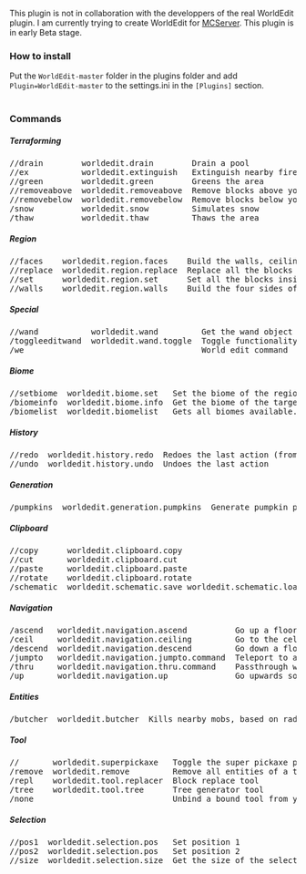 This plugin is not in collaboration with the developpers of the real WorldEdit plugin.
I am currently trying to create WorldEdit for [MCServer](http://www.mc-server.org/). This plugin is in early Beta stage.<br />
### How to install<br />
Put the `WorldEdit-master` folder in the plugins folder and add `Plugin=WorldEdit-master` to the settings.ini in the `[Plugins]` section.<br /><br />

### Commands<br />
##### Terraforming
<pre>
//drain        worldedit.drain        Drain a pool
//ex           worldedit.extinguish   Extinguish nearby fire.
//green        worldedit.green        Greens the area
//removeabove  worldedit.removeabove  Remove blocks above your head.
//removebelow  worldedit.removebelow  Remove blocks below you.
/snow          worldedit.snow         Simulates snow
/thaw          worldedit.thaw         Thaws the area
</pre>
##### Region
<pre>
//faces    worldedit.region.faces    Build the walls, ceiling, and floor of a selection
//replace  worldedit.region.replace  Replace all the blocks in the selection with another
//set      worldedit.region.set      Set all the blocks inside the selection to a block
//walls    worldedit.region.walls    Build the four sides of the selection
</pre>
##### Special
<pre>
//wand           worldedit.wand         Get the wand object
/toggleeditwand  worldedit.wand.toggle  Toggle functionality of the edit wand
/we                                     World edit command
</pre>
##### Biome
<pre>
//setbiome  worldedit.biome.set   Set the biome of the region.
/biomeinfo  worldedit.biome.info  Get the biome of the targeted block.
/biomelist  worldedit.biomelist   Gets all biomes available.
</pre>
##### History
<pre>
//redo  worldedit.history.redo  Redoes the last action (from history)
//undo  worldedit.history.undo  Undoes the last action
</pre>
##### Generation
<pre>
/pumpkins  worldedit.generation.pumpkins  Generate pumpkin patches
</pre>
##### Clipboard
<pre>
//copy      worldedit.clipboard.copy                                                      Copy the selection to the clipboard
//cut       worldedit.clipboard.cut                                                       Cut the selection to the clipboard
//paste     worldedit.clipboard.paste                                                     Pastes the clipboard's contents.
//rotate    worldedit.clipboard.rotate                                                    Rotate the contents of the clipboard
/schematic  worldedit.schematic.save worldedit.schematic.load worldedit.schematic.delete  Schematic-related commands
</pre>
##### Navigation
<pre>
/ascend   worldedit.navigation.ascend          Go up a floor
/ceil     worldedit.navigation.ceiling         Go to the celing
/descend  worldedit.navigation.descend         Go down a floor
/jumpto   worldedit.navigation.jumpto.command  Teleport to a location
/thru     worldedit.navigation.thru.command    Passthrough walls
/up       worldedit.navigation.up              Go upwards some distance
</pre>
##### Entities
<pre>
/butcher  worldedit.butcher  Kills nearby mobs, based on radius, if none is given uses default in configuration.
</pre>
##### Tool
<pre>
//       worldedit.superpickaxe   Toggle the super pickaxe pickaxe function
/remove  worldedit.remove         Remove all entities of a type
/repl    worldedit.tool.replacer  Block replace tool
/tree    worldedit.tool.tree      Tree generator tool
/none                             Unbind a bound tool from your current item
</pre>
##### Selection
<pre>
//pos1  worldedit.selection.pos   Set position 1
//pos2  worldedit.selection.pos   Set position 2
//size  worldedit.selection.size  Get the size of the selection
</pre>
